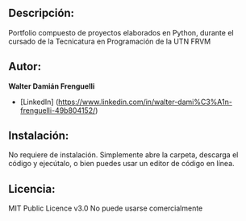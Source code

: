 ## Descripción: 
Portfolio compuesto de proyectos elaborados en Python, durante el cursado de la Tecnicatura en Programación de la UTN FRVM 

## Autor:
**Walter Damián Frenguelli**
* [LinkedIn] (https://www.linkedin.com/in/walter-dami%C3%A1n-frenguelli-49b804152/)

## Instalación: 
No requiere de instalación. Simplemente abre la carpeta, descarga el código y ejecútalo, o bien puedes usar un editor de código en línea.

## Licencia:
MIT Public Licence v3.0
No puede usarse comercialmente
